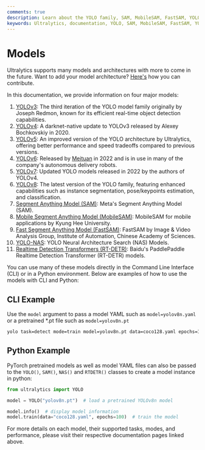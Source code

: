 ```yaml
---
comments: true
description: Learn about the YOLO family, SAM, MobileSAM, FastSAM, YOLO-NAS, and RT-DETR models supported by Ultralytics, with examples on how to use them via CLI and Python.
keywords: Ultralytics, documentation, YOLO, SAM, MobileSAM, FastSAM, YOLO-NAS, RT-DETR, models, architectures, Python, CLI
---
```


# Models

Ultralytics supports many models and architectures with more to come in the future. Want to add your model architecture? [Here's](../help/contributing.md) how you can contribute.

In this documentation, we provide information on four major models:

1. [YOLOv3](./yolov3.md): The third iteration of the YOLO model family originally by Joseph Redmon, known for its efficient real-time object detection capabilities.
2. [YOLOv4](./yolov3.md): A darknet-native update to YOLOv3 released by Alexey Bochkovskiy in 2020.
3. [YOLOv5](./yolov5.md): An improved version of the YOLO architecture by Ultralytics, offering better performance and speed tradeoffs compared to previous versions.
4. [YOLOv6](./yolov6.md): Released by [Meituan](https://about.meituan.com/) in 2022 and is in use in many of the company's autonomous delivery robots.
5. [YOLOv7](./yolov7.md): Updated YOLO models released in 2022 by the authors of YOLOv4.
6. [YOLOv8](./yolov8.md): The latest version of the YOLO family, featuring enhanced capabilities such as instance segmentation, pose/keypoints estimation, and classification.
7. [Segment Anything Model (SAM)](./sam.md): Meta's Segment Anything Model (SAM).
7. [Mobile Segment Anything Model (MobileSAM)](./mobile-sam.md): MobileSAM for mobile applications by Kyung Hee University.
8. [Fast Segment Anything Model (FastSAM)](./fast-sam.md): FastSAM by Image & Video Analysis Group, Institute of Automation, Chinese Academy of Sciences.
9. [YOLO-NAS](./yolo-nas.md): YOLO Neural Architecture Search (NAS) Models.
10. [Realtime Detection Transformers (RT-DETR)](./rtdetr.md): Baidu's PaddlePaddle Realtime Detection Transformer (RT-DETR) models.

You can use many of these models directly in the Command Line Interface (CLI) or in a Python environment. Below are examples of how to use the models with CLI and Python:

## CLI Example

Use the `model` argument to pass a model YAML such as `model=yolov8n.yaml` or a pretrained *.pt file such as `model=yolov8n.pt`

```bash
yolo task=detect mode=train model=yolov8n.pt data=coco128.yaml epochs=100
```

## Python Example

PyTorch pretrained models as well as model YAML files can also be passed to the `YOLO()`, `SAM()`, `NAS()` and `RTDETR()` classes to create a model instance in python:

```python
from ultralytics import YOLO

model = YOLO("yolov8n.pt")  # load a pretrained YOLOv8n model

model.info()  # display model information
model.train(data="coco128.yaml", epochs=100)  # train the model
```

For more details on each model, their supported tasks, modes, and performance, please visit their respective documentation pages linked above.
